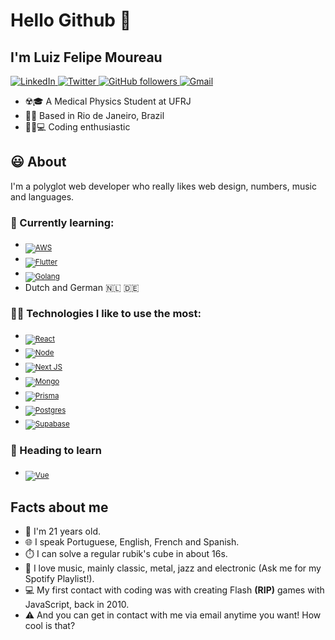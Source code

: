 # Hello Github 👋

## I'm Luiz Felipe Moureau

<a href="https://www.linkedin.com/in/luizfelipesmoureau/" target="_blank">
  <img src="https://img.shields.io/badge/LinkedIn-%230077B5.svg?&style=flat-square&logo=linkedin&logoColor=white" alt="LinkedIn">
</a>

<a href="https://twitter.com/luizmoureau" target="_blank">
  <img src="https://img.shields.io/badge/Twitter-%230077B5.svg?&style=flat-square&logo=twitter&logoColor=white" alt="Twitter">
</a>

<a href="https://github.com/mococa" target="_blank">
  <img alt="GitHub followers" src="https://img.shields.io/github/followers/mococa?color=%23000000&style=flat-square">
</a>

<a href="mailto:luizfelipesmoureau@gmail.com" target="_blank">
  <img alt="Gmail" src="https://img.shields.io/static/v1?color=%23fff&logo=gmail&logoColor=%23f44&message=Gmail&label=&style=flat-square">
</a>

- ☢️🎓 A Medical Physics Student at UFRJ
- 🌴🌅 Based in Rio de Janeiro, Brazil
- 👨‍💻💻 Coding enthusiastic

## :smiley: About

I'm a polyglot web developer who really likes web design, numbers, music and languages.

### :seedling: Currently learning:

- <a href="https://aws.amazon.com/" target="_blank"><sub><img src="https://img.shields.io/badge/Amazon_AWS-FF9900?style=for-the-badge&logo=amazonaws&logoColor=white" alt="AWS" title="AWS"></sub></a>
- <a href="https://flutter.dev/" target="_blank"><sub><img src="https://img.shields.io/badge/Flutter-02569B?style=for-the-badge&logo=flutter&logoColor=white" alt="Flutter" title="Flutter"></sub></a>
- <a href="https://go.dev/" target="_blank"><sub><img src="https://img.shields.io/badge/Go-00ADD8?style=for-the-badge&logo=go&logoColor=white" alt="Golang" title="Golang"></sub></a>
- <span title="What, can't I learn actual languages as well?">Dutch and German :netherlands: :de:</span>

### :man_technologist: Technologies I like to use the most:

- <a href="https://reactjs.org/" target="_blank"><sub><img src="https://img.shields.io/badge/React-20232A?style=for-the-badge&logo=react&logoColor=61DAFB" alt="React" title="React"></sub></a>
- <a href="https://nodejs.org/en/" target="_blank"><sub><img src="https://img.shields.io/badge/Node.js-339933?style=for-the-badge&logo=nodedotjs&logoColor=white" alt="Node" title="Node"></sub></a>
- <a href="https://nextjs.org/" target="_blank"><sub><img src="https://img.shields.io/badge/next.js-000000?style=for-the-badge&logo=nextdotjs&logoColor=white" alt="Next JS" title="Next JS"></sub></a>
- <a href="https://www.mongodb.com/" target="_blank"><sub><img src="https://img.shields.io/badge/MongoDB-4EA94B?style=for-the-badge&logo=mongodb&logoColor=white" alt="Mongo" title="Mongo"></sub></a>
- <a href="https://www.prisma.io/" target="_blank"><sub><img src="https://img.shields.io/badge/Prisma-3982CE?style=for-the-badge&logo=Prisma&logoColor=white" alt="Prisma" title="Prisma"></sub></a>
- <a href="https://www.postgresql.org/" target="_blank"><sub><img src="https://img.shields.io/badge/PostgreSQL-316192?style=for-the-badge&logo=postgresql&logoColor=white" alt="Postgres" title="Postgres"></sub></a>
- <a href="https://supabase.com/" target="_blank"><sub><img src="https://img.shields.io/badge/Supabase-181818?style=for-the-badge&logo=supabase&logoColor=white" alt="Supabase" title="Supabase"></sub></a>

### :bug: Heading to learn

- <a href="https://vuejs.org/" target="_blank"><sub><img src="https://img.shields.io/badge/Vue.js-35495E?style=for-the-badge&logo=vuedotjs&logoColor=4FC08D" alt="Vue" title="Vue"></sub></a>

## Facts about me

- 👦 I'm 21 years old.
- 🌐 I speak Portuguese, English, French and Spanish.
- ⏱️ I can solve a regular rubik's cube in about 16s.
- 🎵 I love music, mainly classic, metal, jazz and electronic (Ask me for my Spotify Playlist!).
- 💻 My first contact with coding was with creating Flash **(RIP)** games with JavaScript, back in 2010.
- ⚠️ And you can get in contact with me via email anytime you want! How cool is that?
